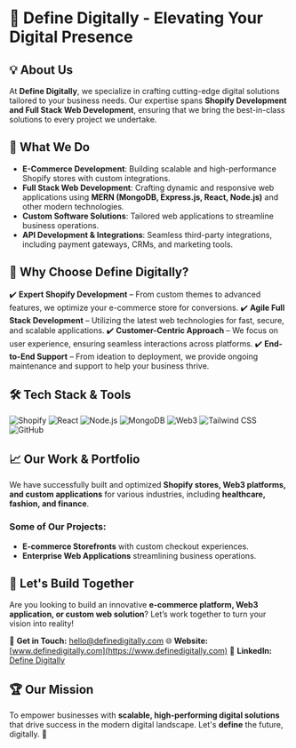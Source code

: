 # 🚀 Define Digitally - Elevating Your Digital Presence

## 💡 About Us
At **Define Digitally**, we specialize in crafting cutting-edge digital solutions tailored to your business needs. Our expertise spans **Shopify Development and Full Stack Web Development**, ensuring that we bring the best-in-class solutions to every project we undertake.

## 🔭 What We Do
- **E-Commerce Development**: Building scalable and high-performance Shopify stores with custom integrations.
- **Full Stack Web Development**: Crafting dynamic and responsive web applications using **MERN (MongoDB, Express.js, React, Node.js)** and other modern technologies.
- **Custom Software Solutions**: Tailored web applications to streamline business operations.
- **API Development & Integrations**: Seamless third-party integrations, including payment gateways, CRMs, and marketing tools.

## 🌟 Why Choose Define Digitally?
✔️ **Expert Shopify Development** – From custom themes to advanced features, we optimize your e-commerce store for conversions.
✔️ **Agile Full Stack Development** – Utilizing the latest web technologies for fast, secure, and scalable applications.
✔️ **Customer-Centric Approach** – We focus on user experience, ensuring seamless interactions across platforms.
✔️ **End-to-End Support** – From ideation to deployment, we provide ongoing maintenance and support to help your business thrive.

## 🛠️ Tech Stack & Tools
<div id="badges">
    <img src="https://img.shields.io/badge/Shopify-7AB55C?style=for-the-badge&logo=shopify&logoColor=white" alt="Shopify" />
    <img src="https://img.shields.io/badge/React-61DAFB?style=for-the-badge&logo=react&logoColor=black" alt="React" />
    <img src="https://img.shields.io/badge/Node.js-43853D?style=for-the-badge&logo=node.js&logoColor=white" alt="Node.js" />
    <img src="https://img.shields.io/badge/MongoDB-47A248?style=for-the-badge&logo=mongodb&logoColor=white" alt="MongoDB" />
    <img src="https://img.shields.io/badge/Web3-FF9900?style=for-the-badge&logo=ethereum&logoColor=white" alt="Web3" />
    <img src="https://img.shields.io/badge/TailwindCSS-38B2AC?style=for-the-badge&logo=tailwind-css&logoColor=white" alt="Tailwind CSS" />
    <img src="https://img.shields.io/badge/GitHub-181717?style=for-the-badge&logo=github&logoColor=white" alt="GitHub" />
</div>

## 📈 Our Work & Portfolio
We have successfully built and optimized **Shopify stores, Web3 platforms, and custom applications** for various industries, including **healthcare, fashion, and finance**. 

### Some of Our Projects:
- **E-commerce Storefronts** with custom checkout experiences.
- **Enterprise Web Applications** streamlining business operations.

## 🤝 Let's Build Together
Are you looking to build an innovative **e-commerce platform, Web3 application, or custom web solution**? Let’s work together to turn your vision into reality!

📩 **Get in Touch:** [hello@definedigitally.com](mailto:hello@definedigitally.com)
🌐 **Website:** [www.definedigitally.com](https://www.definedigitally.com)
🔗 **LinkedIn:** [Define Digitally](https://www.linkedin.com/company/define-digitally)

## 🏆 Our Mission
To empower businesses with **scalable, high-performing digital solutions** that drive success in the modern digital landscape. Let's **define** the future, digitally. 🚀
